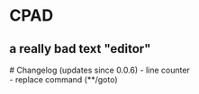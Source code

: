 <h1> CPAD </h1>
<h2> a really bad text "editor" </h2>
# Changelog (updates since 0.0.6)
- line counter
<br>
- replace command (**/goto)


